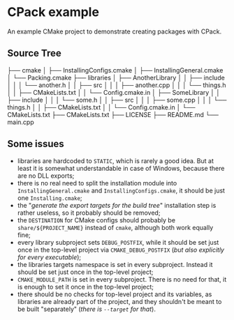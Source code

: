 # CPack example

An example CMake project to demonstrate creating packages with CPack.

## Source Tree

├── cmake
│   ├── InstallingConfigs.cmake
│   ├── InstallingGeneral.cmake
│   └── Packing.cmake
├── libraries
│   ├── AnotherLibrary
│   │   ├── include
│   │   │   └── another.h
│   │   ├── src
│   │   │   ├── another.cpp
│   │   │   └── things.h
│   │   ├── CMakeLists.txt
│   │   └── Config.cmake.in
│   ├── SomeLibrary
│   │   ├── include
│   │   │   └── some.h
│   │   ├── src
│   │   │   ├── some.cpp
│   │   │   └── things.h
│   │   ├── CMakeLists.txt
│   │   └── Config.cmake.in
│   └── CMakeLists.txt
├── CMakeLists.txt
├── LICENSE
├── README.md
└── main.cpp

## Some issues

- libraries are hardcoded to `STATIC`, which is rarely a good idea. But at least it is somewhat understandable in case of Windows, because there are no DLL exports;
- there is no real need to split the installation module into `InstallingGeneral.cmake` and `InstallingConfigs.cmake`, it should be just one `Installing.cmake`;
- the "*generate the export targets for the build tree*" installation step is rather useless, so it probably should be removed;
- the `DESTINATION` for CMake configs should probably be `share/${PROJECT_NAME}` instead of `cmake`, although both work equally fine;
- every library subproject sets `DEBUG_POSTFIX`, while it should be set just once in the top-level project via `CMAKE_DEBUG_POSTFIX` (*but also explicitly for every executable*);
- the libraries targets namespace is set in every subproject. Instead it should be set just once in the top-level project;
- `CMAKE_MODULE_PATH` is set in every subproject. There is no need for that, it is enough to set it once in the top-level project;
- there should be no checks for top-level project and its variables, as libraries are already part of the project, and they shouldn't be meant to be built "separately" (*there is `--target` for that*).
